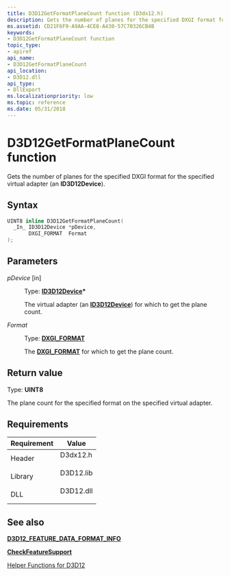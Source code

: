 ```yaml
---
title: D3D12GetFormatPlaneCount function (D3dx12.h)
description: Gets the number of planes for the specified DXGI format for the specified virtual adapter (an ID3D12Device).
ms.assetid: CD21F6F9-A9AA-4CE8-A430-57C70326CB4B
keywords:
- D3D12GetFormatPlaneCount function
topic_type:
- apiref
api_name:
- D3D12GetFormatPlaneCount
api_location:
- D3D12.dll
api_type:
- DllExport
ms.localizationpriority: low
ms.topic: reference
ms.date: 05/31/2018
---
```


# D3D12GetFormatPlaneCount function

Gets the number of planes for the specified DXGI format for the specified virtual adapter (an **ID3D12Device**).

## Syntax


```C++
UINT8 inline D3D12GetFormatPlaneCount(
  _In_ ID3D12Device *pDevice,
       DXGI_FORMAT  Format
);
```



## Parameters

<dl> <dt>

*pDevice* \[in\]
</dt> <dd>

Type: **[**ID3D12Device**](/windows/desktop/api/d3d12/nn-d3d12-id3d12device)\***

The virtual adapter (an [**ID3D12Device**](/windows/desktop/api/d3d12/nn-d3d12-id3d12device)) for which to get the plane count.

</dd> <dt>

*Format* 
</dt> <dd>

Type: **[**DXGI\_FORMAT**](/windows/desktop/api/dxgiformat/ne-dxgiformat-dxgi_format)**

The [**DXGI\_FORMAT**](/windows/desktop/api/dxgiformat/ne-dxgiformat-dxgi_format) for which to get the plane count.

</dd> </dl>

## Return value

Type: **UINT8**

The plane count for the specified format on the specified virtual adapter.

## Requirements



| Requirement | Value |
|--------------------|--------------------------------------------------------------------------------------|
| Header<br/>  | <dl> <dt>D3dx12.h</dt> </dl>  |
| Library<br/> | <dl> <dt>D3D12.lib</dt> </dl> |
| DLL<br/>     | <dl> <dt>D3D12.dll</dt> </dl> |



## See also

<dl> <dt>

[**D3D12\_FEATURE\_DATA\_FORMAT\_INFO**](/windows/desktop/api/d3d12/ns-d3d12-d3d12_feature_data_format_info)
</dt> <dt>

[**CheckFeatureSupport**](/windows/desktop/api/d3d12/nf-d3d12-id3d12device-checkfeaturesupport)
</dt> <dt>

[Helper Functions for D3D12](helper-functions-for-d3d12.md)
</dt> </dl>

 

